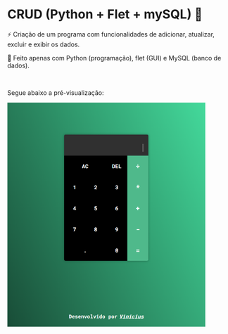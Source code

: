 # CRUD (Python + Flet + mySQL) 📲

⚡ Criação de um programa com funcionalidades de adicionar, atualizar, excluir e exibir os dados.


📄 Feito apenas com Python (programação), flet (GUI) e MySQL (banco de dados).

<br>

Segue abaixo a pré-visualização:

<img src="https://github.com/ViniciusBaessi/Calculadora-web/blob/main/assets/Calculadora.png" alt="" style="width:450px;">
